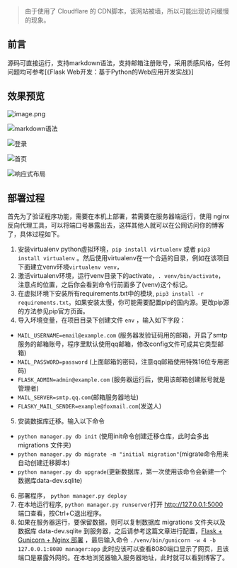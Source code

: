 > 由于使用了 Cloudflare 的 CDN脚本，该网站被墙，所以可能出现访问缓慢的现象。




## 前言

源码可直接运行，支持markdown语法，支持邮箱注册账号，采用质感风格，任何问题均可参考[《Flask Web开发：基于Python的Web应用开发实战》]


## 效果预览

![image.png](http://otwwkzjm5.bkt.clouddn.com/17-7-31/94649976.jpg)

![markdown语法](http://otwwkzjm5.bkt.clouddn.com/17-7-31/74577052.jpg)

![登录](http://otwwkzjm5.bkt.clouddn.com/17-7-31/13913760.jpg)

![首页](http://otwwkzjm5.bkt.clouddn.com/17-7-31/29553544.jpg)

![响应式布局](http://otwwkzjm5.bkt.clouddn.com/17-7-31/32746142.jpg)

## 部署过程
首先为了验证程序功能，需要在本机上部署，若需要在服务器端运行，使用 nginx 反向代理工具，可以将端口号暴露出去，这样其他人就可以在公网访问你的博客了，具体过程如下。

1. 安装virtualenv python虚拟环境，` pip install virtualenv ` 或者 `pip3 install virtualenv` 。然后使用virtualenv在一个合适的目录，例如在该项目下面建立venv环境` virtualenv venv `，
2. 激活virtualenv环境，运行venv目录下的activate，`. venv/bin/activate`， 注意点的位置，之后你会看到命令行前面多了(venv)这个标记。
3. 在虚拟环境下安装所有requirements.txt中的模块, `pip3 install -r requirements.txt`。如果安装太慢，你可能需要配置pip的国内源。更改pip源的方法参见pip官方页面。
4. 导入坏境变量，在项目目录下创建文件 `env` ，输入如下字段：

  * `MAIL_USERNAME=email@example.com` (服务器发验证码用的邮箱，开启了smtp服务的邮箱账号，程序里默认使用qq邮箱，修改config文件可成其它类型邮箱)
  * `MAIL_PASSWORD=password` (上面邮箱的密码，注意qq邮箱使用特殊16位专用密码)
  * `FLASK_ADMIN=admin@example.com` (服务器运行后，使用该邮箱创建账号就是管理者)
  * `MAIL_SERVER=smtp.qq.com`(邮箱服务器地址)
  * `FLASKY_MAIL_SENDER=example@foxmail.com`(发送人)

5. 安装数据库迁移。输入以下命令

  * `python manager.py db init` (使用init命令创建迁移仓库，此时会多出 migrations 文件夹)
  * `python manager.py db migrate -m "initial migration"`(migrate命令用来自动创建迁移脚本)
  * `python manager.py db upgrade`(更新数据库，第一次使用该命令会新建一个数据库data-dev.sqlite)
  
6. 部署程序， `python manager.py deploy`
7. 在本地运行程序, `python manager.py runserver`打开 http://127.0.0.1:5000 端口查看，按Ctrl+C退出程序。
8. 如果在服务器运行，要保留数据，则可以复制数据库 migrations 文件夹以及数据库 data-dev.sqlite 到服务器，之后请参考这篇文章进行配置，[Flask + Gunicorn + Nginx 部署](http://www.cnblogs.com/Ray-liang/p/4837850.html) ，最后输入命令 `./venv/bin/gunicorn -w 4 -b 127.0.0.1:8080 manager:app` 此时应该可以查看8080端口显示了网页，且该端口是暴露外网的。在本地浏览器输入服务器地址，此时就可以看到博客了。
